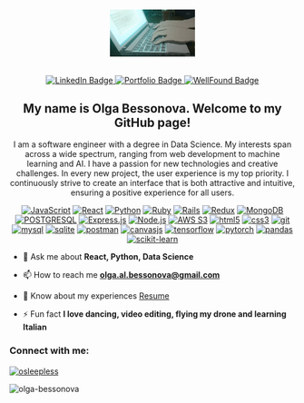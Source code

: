 <div id="header" align="center" style="margin-top: 10px;">
   <img src="assets/computer.gif" width="150" style="margin-bottom: 30px;"/>
 
  <div id="badges">
    <a target="_blank" href="https://www.linkedin.com/in/olgabessonova-/">
      <img src="https://img.shields.io/badge/LinkedIn-blue?style=for-the-badge&logo=linkedin&logoColor=white" alt="LinkedIn Badge"/>
    </a>
    <a target="_blank" href="https://olga-bessonova.github.io/portfolio/">
      <img src="https://img.shields.io/badge/portfolio-pink?style=for-the-badge&logo=Portfolio&logoColor=white" alt="Portfolio Badge"/>
    </a>
    <a target="_blank" href="https://wellfound.com/u/olgabessonova">
      <img src="https://img.shields.io/badge/wellfound-beige?style=for-the-badge&logo=AngelList&logoColor=black" alt="WellFound Badge"/>
    </a>
</div>

<!-- ### About Me -->
<h2>
My name is Olga Bessonova. Welcome to my GitHub page!

</h2>
<p style="align=center; margin-top: 10px; margin-bottom=20px;">
 I am a software engineer with a degree in Data Science. My interests span across a wide spectrum, ranging from web development to machine learning and AI. I have a passion for new technologies and creative challenges. In every new project, the user experience is my top priority. I continuously strive to create an interface that is both attractive and intuitive, ensuring a positive experience for all users.
</p>

<p align="center" margin-top="5px" margin-bottom="20px">
  <a href="https://developer.mozilla.org/en-US/docs/Web/JavaScript" target="_blank"><img src="https://img.shields.io/badge/javascript-%23323330.svg?style=for-the-badge&logo=javascript&logoColor=%23F7DF1E" alt="JavaScript" target="_blank"/></a>
  <a href="https://react.dev/" target="_blank"><img src="https://img.shields.io/badge/react-%2320232a.svg?style=for-the-badge&logo=react&logoColor=%2361DAFB" alt="React" /></a>
  <a href="https://www.python.org/" target="_blank"><img src="https://img.shields.io/badge/python-3670A0?style=for-the-badge&logo=python&logoColor=ffdd54" alt="Python" /></a>  
  <a href="https://www.ruby-lang.org/en/" target="_blank"><img src="https://img.shields.io/badge/ruby-%23CC342D.svg?style=for-the-badge&logo=ruby&logoColor=white" alt="Ruby" /></a>
  <a href="https://rubyonrails.org/" target="_blank"><img src="https://img.shields.io/badge/rails-%23CC0000.svg?style=for-the-badge&logo=ruby-on-rails&logoColor=white" alt="Rails" /></a>
  <a href="https://redux.js.org/" target="_blank"><img src="https://img.shields.io/badge/redux-%23593d88.svg?style=for-the-badge&logo=redux&logoColor=white" alt="Redux" /></a>
  <a href="https://www.mongodb.com/" target="_blank"><img src="https://img.shields.io/badge/MongoDB-%234ea94b.svg?style=for-the-badge&logo=mongodb&logoColor=white" alt="MongoDB" /></a>
  <a href="https://www.postgresql.org/" target="_blank"><img src="https://img.shields.io/badge/postgres-%23316192.svg?style=for-the-badge&logo=postgresql&logoColor=white" alt="POSTGRESQL" /></a>
  <a href="https://expressjs.com/" target="_blank"><img src="https://img.shields.io/badge/express.js-%23404d59.svg?style=for-the-badge&logo=express&logoColor=%2361DAFB" alt="Express.js" /></a>
  <a href="https://nodejs.org/en" target="_blank"><img src="https://img.shields.io/badge/node.js-6DA55F?style=for-the-badge&logo=node.js&logoColor=white" alt="Node.js" /></a>
  <a href="https://aws.amazon.com" target="_blank"><img src="https://img.shields.io/badge/AWS-%23FF9900.svg?style=for-the-badge&logo=amazon-aws&logoColor=white" alt="AWS S3" /></a>
  <a href="https://www.w3.org/html/" target="_blank"><img src="https://img.shields.io/badge/HTML-E34F26?logo=html5&logoColor=white&style=for-the-badge" alt="html5" /></a>
  <a href="https://www.w3.org/css/" target="_blank"><img src="https://img.shields.io/badge/CSS-E34F30?logo=css3&logoColor=white&style=for-the-badge" alt="css3" /></a>
  <a href="https://git-scm.com/" target="_blank"><img src="https://img.shields.io/badge/Git-3E2C00?logo=git&logoColor=white&style=for-the-badge" alt="git" /></a>
  <a href="https://www.mysql.com/" target="_blank"><img src="https://img.shields.io/badge/mysql-00758F?logo=mysql&logoColor=white&style=for-the-badge" alt="mysql" /></a>
  <a href="https://www.sqlite.org/" target="_blank"><img src="https://img.shields.io/badge/sqlite-0F80CC?logo=sqlite&logoColor=white&style=for-the-badge" alt="sqlite" /></a>
  <a href="https://www.postman.com/" target="_blank"><img src="https://img.shields.io/badge/postman-EF5825?logo=postman&logoColor=white&style=for-the-badge" alt="postman" /></a>
  <a href="https://canvasjs.com/" target="_blank"><img src="https://img.shields.io/badge/CANVASJS-2FA04F?logo=canvasjs&logoColor=white&style=for-the-badge" alt="canvasjs" /></a>
  <a href="https://www.tensorflow.org/" target="_blank"><img src="https://img.shields.io/badge/tensorflow-E34F00?logo=tensorflow&logoColor=white&style=for-the-badge" alt="tensorflow" /></a>
  <a href="https://pytorch.org/" target="_blank"><img src="https://img.shields.io/badge/Pytorch-EF5000?logo=pytorch&logoColor=white&style=for-the-badge" alt="pytorch" /></a>
  <a href="https://pandas.pydata.org/" target="_blank"><img src="https://img.shields.io/badge/pandas-110453?logo=pandas&logoColor=white&style=for-the-badge" alt="pandas" /></a>
  <a href="https://scikit-learn.org/" target="_blank"><img src="https://img.shields.io/badge/scikit-309BCE?logo=scikit-learn&logoColor=white&style=for-the-badge" alt="scikit-learn" /></a>
 
</p>

<div id="bullets" align="left">
<!-- - 👨‍💻 [Portfolio Site](https://olga-bessonova.github.io/portfolio/) -->

- 💬 Ask me about **React, Python, Data Science**

- 📫 How to reach me **olga.al.bessonova@gmail.com**

- 📄 Know about my experiences [Resume](https://olgabessonova.com/assets/CV_Olga_Bessonova.pdf)

- ⚡ Fun fact **I love dancing, video editing, flying my drone and learning Italian**
</div>

<!-- <h3 align="left">Languages and Tools:</h3>
<p align="left"> 

[![My Skills](https://skillicons.dev/icons?i=js,react,redux,python,pytorch,nodejs,mongodb,ruby,rails,git,html,css,aws,express,mysql,sqlite,postman,tensorflow)](https://skillicons.dev)
<a href="https://scikit-learn.org/" target="_blank" rel="noreferrer"> <img src="https://upload.wikimedia.org/wikipedia/commons/0/05/Scikit_learn_logo_small.svg" alt="scikit_learn" width="40" height="40"/> </a> 

<a href="https://pandas.pydata.org/" target="_blank" rel="noreferrer"> <img src="https://raw.githubusercontent.com/devicons/devicon/2ae2a900d2f041da66e950e4d48052658d850630/icons/pandas/pandas-original.svg" alt="pandas" width="40" height="40"/> </a> 
<a href="https://www.postgresql.org" target="_blank" rel="noreferrer"> <img src="https://raw.githubusercontent.com/devicons/devicon/master/icons/postgresql/postgresql-original-wordmark.svg" alt="postgresql" width="40" height="40"/> </a> 

<a href="https://canvasjs.com" target="_blank" rel="noreferrer"> <img src="https://raw.githubusercontent.com/Hardik0307/Hardik0307/master/assets/canvasjs-charts.svg" alt="canvasjs" width="40" height="40"/> </a> 

<img src="https://github.com/devicons/devicon/blob/master/icons/javascript/javascript-plain.svg" title="JavaScript" alt="JavaScript" width="40" height="40"/>&nbsp; -->


<!-- <a href="https://aws.amazon.com" target="_blank" rel="noreferrer"> <img src="https://raw.githubusercontent.com/devicons/devicon/master/icons/amazonwebservices/amazonwebservices-original-wordmark.svg" alt="aws" width="40" height="40"/> </a> 
<a href="https://canvasjs.com" target="_blank" rel="noreferrer"> <img src="https://raw.githubusercontent.com/Hardik0307/Hardik0307/master/assets/canvasjs-charts.svg" alt="canvasjs" width="40" height="40"/> </a> 
<a href="https://www.w3schools.com/css/" target="_blank" rel="noreferrer"> <img src="https://raw.githubusercontent.com/devicons/devicon/master/icons/css3/css3-original-wordmark.svg" alt="css3" width="40" height="40"/> </a> 
<a href="https://expressjs.com" target="_blank" rel="noreferrer"> <img src="https://raw.githubusercontent.com/devicons/devicon/master/icons/express/express-original-wordmark.svg" alt="express" width="40" height="40"/> </a> 
<a href="https://git-scm.com/" target="_blank" rel="noreferrer"> <img src="https://www.vectorlogo.zone/logos/git-scm/git-scm-icon.svg" alt="git" width="40" height="40"/> </a> 
<a href="https://www.w3.org/html/" target="_blank" rel="noreferrer"> <img src="https://raw.githubusercontent.com/devicons/devicon/master/icons/html5/html5-original-wordmark.svg" alt="html5" width="40" height="40"/> </a> 
<a href="https://developer.mozilla.org/en-US/docs/Web/JavaScript" target="_blank" rel="noreferrer"> <img src="https://raw.githubusercontent.com/devicons/devicon/master/icons/javascript/javascript-original.svg" alt="javascript" width="40" height="40"/> </a> 
<a href="https://www.mongodb.com/" target="_blank" rel="noreferrer"> <img src="https://raw.githubusercontent.com/devicons/devicon/master/icons/mongodb/mongodb-original-wordmark.svg" alt="mongodb" width="40" height="40"/> </a> 
<a href="https://www.mysql.com/" target="_blank" rel="noreferrer"> <img src="https://raw.githubusercontent.com/devicons/devicon/master/icons/mysql/mysql-original-wordmark.svg" alt="mysql" width="40" height="40"/> </a> 
<a href="https://nodejs.org" target="_blank" rel="noreferrer"> <img src="https://raw.githubusercontent.com/devicons/devicon/master/icons/nodejs/nodejs-original-wordmark.svg" alt="nodejs" width="40" height="40"/> </a> 
<a href="https://pandas.pydata.org/" target="_blank" rel="noreferrer"> <img src="https://raw.githubusercontent.com/devicons/devicon/2ae2a900d2f041da66e950e4d48052658d850630/icons/pandas/pandas-original.svg" alt="pandas" width="40" height="40"/> </a> <a href="https://www.postgresql.org" target="_blank" rel="noreferrer"> <img src="https://raw.githubusercontent.com/devicons/devicon/master/icons/postgresql/postgresql-original-wordmark.svg" alt="postgresql" width="40" height="40"/> </a> <a href="https://postman.com" target="_blank" rel="noreferrer"> <img src="https://www.vectorlogo.zone/logos/getpostman/getpostman-icon.svg" alt="postman" width="40" height="40"/> </a> 
<a href="https://www.python.org" target="_blank" rel="noreferrer"> <img src="https://raw.githubusercontent.com/devicons/devicon/master/icons/python/python-original.svg" alt="python" width="40" height="40"/> </a> 
<a href="https://pytorch.org/" target="_blank" rel="noreferrer"> <img src="https://www.vectorlogo.zone/logos/pytorch/pytorch-icon.svg" alt="pytorch" width="40" height="40"/> </a> 
<a href="https://rubyonrails.org" target="_blank" rel="noreferrer"> <img src="https://raw.githubusercontent.com/devicons/devicon/master/icons/rails/rails-original-wordmark.svg" alt="rails" width="40" height="40"/> </a> 
<a href="https://reactjs.org/" target="_blank" rel="noreferrer"> <img src="https://raw.githubusercontent.com/devicons/devicon/master/icons/react/react-original-wordmark.svg" alt="react" width="40" height="40"/> </a> 
<a href="https://redux.js.org" target="_blank" rel="noreferrer"> <img src="https://raw.githubusercontent.com/devicons/devicon/master/icons/redux/redux-original.svg" alt="redux" width="40" height="40"/> </a> <a href="https://www.ruby-lang.org/en/" target="_blank" rel="noreferrer"> <img src="https://raw.githubusercontent.com/devicons/devicon/master/icons/ruby/ruby-original.svg" alt="ruby" width="40" height="40"/> </a> 
<a href="https://scikit-learn.org/" target="_blank" rel="noreferrer"> <img src="https://upload.wikimedia.org/wikipedia/commons/0/05/Scikit_learn_logo_small.svg" alt="scikit_learn" width="40" height="40"/> </a> 
<a href="https://www.tensorflow.org" target="_blank" rel="noreferrer"> <img src="https://www.vectorlogo.zone/logos/tensorflow/tensorflow-icon.svg" alt="tensorflow" width="40" height="40"/> </a> -->
</p> 

<h3 align="left">Connect with me:</h3>
<p align="left">
<a href="https://www.leetcode.com/osleepless" target="_blank"><img align="center" src="https://raw.githubusercontent.com/rahuldkjain/github-profile-readme-generator/master/src/images/icons/Social/leet-code.svg" alt="osleepless" height="30" width="40" /></a>
</p>

<p><img align="left" src="https://github-readme-stats.vercel.app/api/top-langs?username=olga-bessonova&show_icons=true&locale=en&layout=compact" alt="olga-bessonova" /></p>

<!-- <p>&nbsp;<img align="center" src="https://github-readme-stats.vercel.app/api?username=olga-bessonova&show_icons=true&locale=en" alt="olga-bessonova" /></p>

<p><img align="center" src="https://github-readme-streak-stats.herokuapp.com/?user=olga-bessonova&" alt="olga-bessonova" /></p> -->